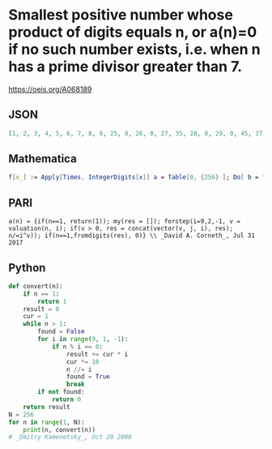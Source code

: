 # Smallest positive number whose product of digits equals n, or a\(n\)\=0 if no such number exists, i\.e\. when n has a prime divisor greater than 7\.
https://oeis.org/A068189
## JSON
```JSON
[1, 2, 3, 4, 5, 6, 7, 8, 9, 25, 0, 26, 0, 27, 35, 28, 0, 29, 0, 45, 37, 0, 0, 38, 55, 0, 39, 47, 0, 56, 0, 48, 0, 0, 57, 49, 0, 0, 0, 58, 0, 67, 0, 0, 59, 0, 0, 68, 77, 255, 0, 0, 0, 69, 0, 78, 0, 0, 0, 256, 0, 0, 79, 88, 0, 0, 0, 0, 0, 257, 0, 89, 0, 0, 355, 0, 0, 0, 0, 258, 99, 0, 0, 267, 0]
```
## Mathematica
```Mathematica
f[x_] := Apply[Times, IntegerDigits[x]] a = Table[0, {256} ]; Do[ b = f[n]; If[b < 257 && a[[b]] == 0, a[[b]] =n], {n, 1, 10000} ]; a
```
## PARI
```PARI
a(n) = {if(n==1, return(1)); my(res = []); forstep(i=9,2,-1, v = valuation(n, i); if(v > 0, res = concat(vector(v, j, i), res); n/=i^v)); if(n==1,fromdigits(res), 0)} \\ _David A. Corneth_, Jul 31 2017
```
## Python
```Python
def convert(n):
    if n == 1:
        return 1
    result = 0
    cur = 1
    while n > 1:
        found = False
        for i in range(9, 1, -1):
            if n % i == 0:
                result += cur * i
                cur *= 10
                n //= i
                found = True
                break
        if not found:
            return 0
    return result
N = 256
for n in range(1, N):
    print(n, convert(n))
# _Dmitry Kamenetsky_, Oct 20 2008
```
